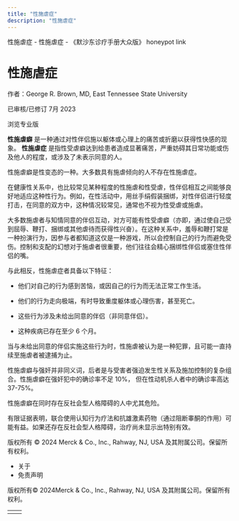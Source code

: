 ```yaml
---
title: "性施虐症"
description: "性施虐症"
---
```


﻿性施虐症 \- 性施虐症 \- 《默沙东诊疗手册大众版》 honeypot link

# 性施虐症

作者：George R. Brown, MD, East Tennessee State University

已审核/已修订 7月 2023

浏览专业版

**性施虐癖** 是一种通过对性伴侣施以躯体或心理上的痛苦或折磨以获得性快感的现象。 **性施虐症** 是指性受虐癖达到给患者造成显著痛苦，严重妨碍其日常功能或伤及他人的程度，或涉及了未表示同意的人。

性施虐癖是性变态的一种。大多数具有施虐倾向的人不存在性施虐症。

在健康性关系中，也比较常见某种程度的性施虐和性受虐，性伴侣相互之间能够良好地适应这种性行为。例如，在性活动中，用丝手绢假装捆绑，对性伴侣进行轻度打击，在同意的双方中，这种情况较常见，通常也不视为性受虐或施虐。

大多数施虐者与知情同意的伴侣互动，对方可能有性受虐癖（亦即，通过使自己受到屈辱、鞭打、捆绑或其他虐待而获得性兴奋）。在这种关系中，羞辱和鞭打常是一种扮演行为，因参与者都知道这仅是一种游戏，所以会控制自己的行为而避免受伤。控制和支配的幻想对于施虐者很重要，他们往往会精心捆绑性伴侣或塞住性伴侣的嘴。

与此相反，性施虐症者具备以下特征：

- 他们对自己的行为感到苦恼，或因自己的行为而无法正常工作生活。

- 他们的行为走向极端，有时导致重度躯体或心理伤害，甚至死亡。

- 这些行为涉及未给出同意的伴侣（非同意伴侣）。

- 这种疾病已存在至少 6 个月。


当与未给出同意的伴侣实施这些行为时，性施虐被认为是一种犯罪，且可能一直持续至施虐者被逮捕为止。

性施虐癖与强奸并非同义词，后者是与受害者强迫发生性关系及施加控制的复杂组合。性施虐癖在强奸犯中的确诊率不足 10%， 但在性动机杀人者中的确诊率高达 37-75%。

性施虐癖在同时存在反社会型人格障碍的人中尤其危险。

有限证据表明，联合使用认知行为疗法和抗雄激素药物（通过阻断睾酮的作用）可能有益。如果还存在反社会型人格障碍，治疗尚未显示出特别有效。



版权所有 © 2024
Merck & Co., Inc., Rahway, NJ, USA 及其附属公司。保留所有权利。

- 关于
- 免责声明

版权所有© 2024Merck & Co., Inc., Rahway, NJ, USA 及其附属公司。保留所有权利。

|     |     |
| --- | --- |
|  |  |
